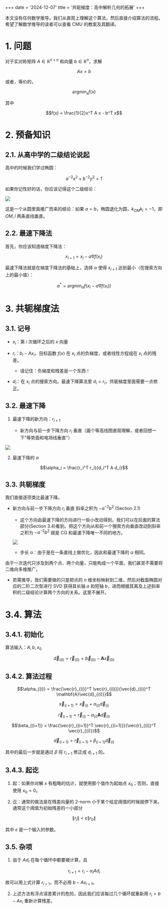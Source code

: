 +++
date = '2024-12-07'
title = '共轭梯度：高中解析几何的拓展'
+++

本文没有任何数学推导。我们从直观上理解这个算法，然后直接介绍算法的流程。希望了解数学推导的读者可以查看 CMU 的教案及其翻译。

# 1. 问题

对于实对称矩阵 $A \in \mathbb{R}^{n \times n}$ 和向量 $b \in \mathbb{R}^n$，求解

$$Ax = b$$

或者，等价的，

$$\text{argmin}_x f(x)$$

其中

$$f(x) = \frac{1}{2}x^T A x - b^T x$$

# 2. 预备知识

## 2.1. 从高中学的二级结论说起

高中的时候我们学过椭圆：

$$a^{-2}x^2 + b^{-2}y^2 = 1$$

如果你记性好的话，你应该记得这个二级结论：

![](../images/2025-10-03-00-44-15.png)

这是一个从圆里面推广而来的结论：如果 $a = b$，椭圆退化为圆，$k_{OM}k_l = -1$，即 $OM, l$ 两条直线垂直。

## 2.2. 最速下降法

首先，你应该知道梯度下降法：

$$x_{i+1} = x_i - \alpha\nabla f(x_i)$$

最速下降法就是在梯度下降法的基础上，选择 $\alpha$ 使得 $x_{i+1}$ 达到最小（在搜索方向上的最小值）：

$$\alpha^* = \text{argmin}_\alpha f(x_i - \alpha\nabla f(x_i))$$

# 3. 共轭梯度法

## 3.1. 记号

- $x_i$：第 $i$ 次循环之后的 $x$ 向量

- $r_i$：$b_i - Ax_i$，目标函数 $f(x)$ 在 $x_i$ 点的负梯度，或者线性方程组在 $x_i$ 点的残差。

  - 请记住：负梯度和残差是一个东西！

- $d_i$：在 $x_i$ 点的搜索方向。最速下降算法里 $d_i = r_i$，共轭梯度里面需要一点修正。

## 3.2. 最速下降

1. 最速下降的新方向：$r_{i+1}$

   - 新方向与前一步下降方向 $r_i$ 垂直（画个等高线图直观理解，或者回想一下"等势面和电场线垂直"）

![](../images/2025-10-03-00-38-10.png)

2. 最速下降的 $\alpha$

$$\alpha_i = \frac{r_i^T r_i}{d_i^T A d_i}$$

## 3.3. 共轭梯度

我们直接逐项类比最速下降。

- 新方向与前一步下降方向 $r_i$ 垂直 斜率之积为 $-a^{-2}b^2$ (Section 2.1)

  - 这个方向由最速下降的方向进行一些小改动得到，我们可以在后面的算法部分(Section 3.4)看到。把这个方向从和前一个搜索方向垂直改动到斜率之积为 $-a^{-2}b^2$ 就是 CG 和最速下降唯一不同的地方。

  ![](../images/2025-10-03-00-39-26.png)

  - 步长 $\alpha$：由于是在一条直线上做优化，因此和最速下降的 $\alpha$ 相同。

由于一次迭代只涉及到两个点、两个向量，只能构成一个平面，我们甚至不需要将二维向多维推广。

- 若需推导，我们需要做的只是把点的 $n$ 维坐标映射到二维，然后对截面椭圆对应的二阶二次型进行 SVD 获得其长轴 $a$ 和短轴 $b$，进而根据其离及上述斜率积的二级结论计算两个方向的关系。这里不展开。

# 3.4. 算法

## 3.4.1. 初始化

算法输入：$A, b, x_0$

$$\vec{d}_{(0)} = \vec{r}_{(0)} = \vec{b}_{(0)} - \mathbf{A}\vec{x}_{(0)}$$ 

## 3.4.2. 算法过程

$$\alpha_{(i)} = \frac{\vec{r}_{(i)}^T \vec{r}_{(i)}}{\vec{d}_{(i)}^T \mathbf{A}\vec{d}_{(i)}}$$

$$\vec{x}_{(i+1)} = \vec{x}_{(i)} + \alpha_{(i)}\vec{d}_{(i)}$$

$$\vec{r}_{(i+1)} = \vec{r}_{(i)} - \alpha_{(i)}\mathbf{A}\vec{d}_{(i)}$$

$$\beta_{(i+1)} = \frac{\vec{r}_{(i+1)}^T \vec{r}_{(i+1)}}{\vec{r}_{(i)}^T \vec{r}_{(i)}}$$

$$\vec{d}_{(i+1)} = \vec{r}_{(i+1)} + \beta_{(i+1)}\vec{d}_{(i)}$$

其中的最后一步就是通过 $\beta$ 将 $r_{i+1}$ 修正成 $d_{i+1}$ 的。

## 3.4.3. 起讫

1. 起：如果你对解 $x$ 有粗略的估计，就使用那个值作为起始点 $x_0$；否则，直接使用 $x_0 = 0$。

2. 讫：通常的做法是在残差向量的 2-norm 小于某个给定阈值的时候就停下来。通常这个阈值为初始残差的一小部分

$$\|r_i\| < \varepsilon \|r_0\|$$

其中 $\varepsilon$ 是一个输入的参数。

## 3.5. 杂项

1. 由于 $Ad_i$ 在每个循环中都要被计算，且

$$r_{i+1} = r_i - \alpha_i A d_i$$

故可以用上式计算 $r_{i+1}$，而不必用 $b - Ax_{i+1}$。

2. 上述方法有浮点误差累计的危险，因此我们应该每过几个循环就重新用 $r_i = b - Ax_i$ 重新计算残差。